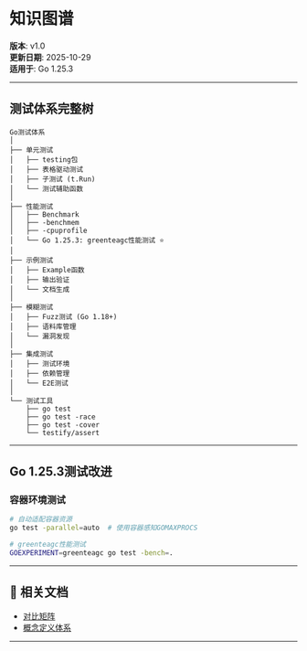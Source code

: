 ﻿# 知识图谱

**版本**: v1.0  
**更新日期**: 2025-10-29  
**适用于**: Go 1.25.3

---

## 测试体系完整树

```text
Go测试体系
│
├── 单元测试
│   ├── testing包
│   ├── 表格驱动测试
│   ├── 子测试 (t.Run)
│   └── 测试辅助函数
│
├── 性能测试
│   ├── Benchmark
│   ├── -benchmem
│   ├── -cpuprofile
│   └── Go 1.25.3: greenteagc性能测试 ⭐
│
├── 示例测试
│   ├── Example函数
│   ├── 输出验证
│   └── 文档生成
│
├── 模糊测试
│   ├── Fuzz测试 (Go 1.18+)
│   ├── 语料库管理
│   └── 漏洞发现
│
├── 集成测试
│   ├── 测试环境
│   ├── 依赖管理
│   └── E2E测试
│
└── 测试工具
    ├── go test
    ├── go test -race
    ├── go test -cover
    └── testify/assert
```

---

## Go 1.25.3测试改进

### 容器环境测试

```bash
# 自动适配容器资源
go test -parallel=auto  # 使用容器感知GOMAXPROCS

# greenteagc性能测试
GOEXPERIMENT=greenteagc go test -bench=.
```

---

## 🔗 相关文档

- [对比矩阵](./00-对比矩阵.md)
- [概念定义体系](./00-概念定义体系.md)

---
